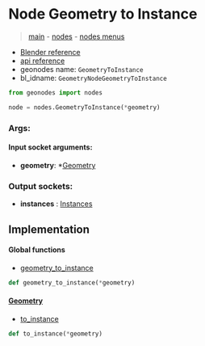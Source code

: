 # Node Geometry to Instance

> [main](../structure.md) - [nodes](nodes.md) - [nodes menus](nodes_menus.md)

- [Blender reference](https://docs.blender.org/manual/en/latest/modeling/geometry_nodes/geometry/geometry_to_instance.html)
- [api reference](https://docs.blender.org/api/current/bpy.types.GeometryNodeGeometryToInstance.html)
- geonodes name: `GeometryToInstance`
- bl_idname: `GeometryNodeGeometryToInstance`

```python
from geonodes import nodes

node = nodes.GeometryToInstance(*geometry)
```

### Args:

#### Input socket arguments:

- **geometry**: *[Geometry](Geometry.md)

### Output sockets:

- **instances** : [Instances](Instances.md)

## Implementation

#### Global functions

 - [geometry_to_instance](A.md#geometry_to_instance)
  ```python
  def geometry_to_instance(*geometry)
  ```

#### [Geometry](Geometry.md)

 - [to_instance](Geometry.md#to_instance)
  ```python
  def to_instance(*geometry)
  ```

